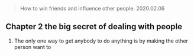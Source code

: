 >How to win friends and influence other people.
> 2020.02.06

## Chapter 2 the big secret of dealing with people
1. The only one way to get anybody to do anything is by making the other person want to 

<!--stackedit_data:
eyJoaXN0b3J5IjpbNjk3MDE1NzUyXX0=
-->